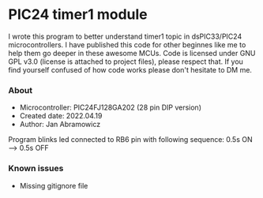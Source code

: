 # PIC24 timer1 module
I wrote this program to better understand timer1 topic in dsPIC33/PIC24 microcontrollers. I have published this code for other beginnes like me to help them go deeper in these awesome MCUs. Code is licensed under GNU GPL v3.0 (license is attached to project files), please respect that. If you find yourself confused of how code works please don't hesitate to DM me. 
### About
- Microcontroller: PIC24FJ128GA202 (28 pin DIP version)
- Created date: 2022.04.19
- Author: Jan Abramowicz

Program blinks led connected to RB6 pin with following sequence: 0.5s ON --> 0.5s OFF
### Known issues
- Missing gitignore file
